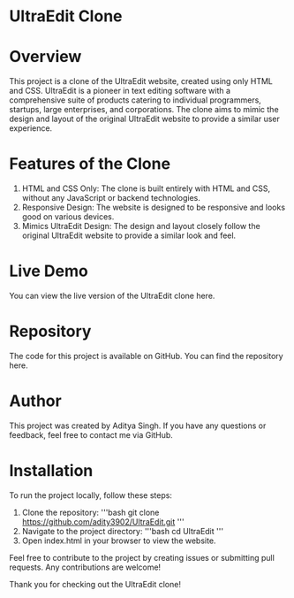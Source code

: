 # UltraEdit Clone

# Overview
This project is a clone of the UltraEdit website, created using only HTML and CSS. UltraEdit is a pioneer in text editing software with a comprehensive suite of products catering to individual programmers, startups, large enterprises, and corporations. The clone aims to mimic the design and layout of the original UltraEdit website to provide a similar user experience.

# Features of the Clone
1. HTML and CSS Only: The clone is built entirely with HTML and CSS, without any JavaScript or backend technologies.
2. Responsive Design: The website is designed to be responsive and looks good on various devices.
3. Mimics UltraEdit Design: The design and layout closely follow the original UltraEdit website to provide a similar look and feel.

# Live Demo
You can view the live version of the UltraEdit clone here.

# Repository
The code for this project is available on GitHub. You can find the repository here.

# Author
This project was created by Aditya Singh. If you have any questions or feedback, feel free to contact me via GitHub.

# Installation
To run the project locally, follow these steps:

1. Clone the repository:
'''bash
git clone https://github.com/adity3902/UltraEdit.git
'''
2. Navigate to the project directory:
'''bash
cd UltraEdit
'''
3. Open index.html in your browser to view the website.



Feel free to contribute to the project by creating issues or submitting pull requests. Any contributions are welcome!

Thank you for checking out the UltraEdit clone!
